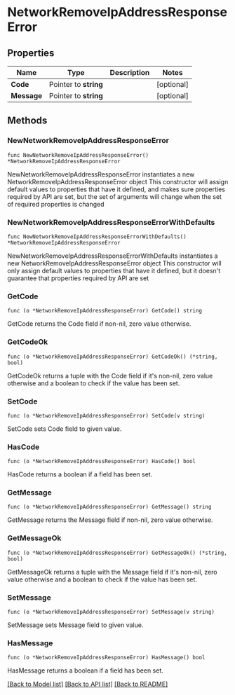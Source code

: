 # NetworkRemoveIpAddressResponseError

## Properties

Name | Type | Description | Notes
------------ | ------------- | ------------- | -------------
**Code** | Pointer to **string** |  | [optional] 
**Message** | Pointer to **string** |  | [optional] 

## Methods

### NewNetworkRemoveIpAddressResponseError

`func NewNetworkRemoveIpAddressResponseError() *NetworkRemoveIpAddressResponseError`

NewNetworkRemoveIpAddressResponseError instantiates a new NetworkRemoveIpAddressResponseError object
This constructor will assign default values to properties that have it defined,
and makes sure properties required by API are set, but the set of arguments
will change when the set of required properties is changed

### NewNetworkRemoveIpAddressResponseErrorWithDefaults

`func NewNetworkRemoveIpAddressResponseErrorWithDefaults() *NetworkRemoveIpAddressResponseError`

NewNetworkRemoveIpAddressResponseErrorWithDefaults instantiates a new NetworkRemoveIpAddressResponseError object
This constructor will only assign default values to properties that have it defined,
but it doesn't guarantee that properties required by API are set

### GetCode

`func (o *NetworkRemoveIpAddressResponseError) GetCode() string`

GetCode returns the Code field if non-nil, zero value otherwise.

### GetCodeOk

`func (o *NetworkRemoveIpAddressResponseError) GetCodeOk() (*string, bool)`

GetCodeOk returns a tuple with the Code field if it's non-nil, zero value otherwise
and a boolean to check if the value has been set.

### SetCode

`func (o *NetworkRemoveIpAddressResponseError) SetCode(v string)`

SetCode sets Code field to given value.

### HasCode

`func (o *NetworkRemoveIpAddressResponseError) HasCode() bool`

HasCode returns a boolean if a field has been set.

### GetMessage

`func (o *NetworkRemoveIpAddressResponseError) GetMessage() string`

GetMessage returns the Message field if non-nil, zero value otherwise.

### GetMessageOk

`func (o *NetworkRemoveIpAddressResponseError) GetMessageOk() (*string, bool)`

GetMessageOk returns a tuple with the Message field if it's non-nil, zero value otherwise
and a boolean to check if the value has been set.

### SetMessage

`func (o *NetworkRemoveIpAddressResponseError) SetMessage(v string)`

SetMessage sets Message field to given value.

### HasMessage

`func (o *NetworkRemoveIpAddressResponseError) HasMessage() bool`

HasMessage returns a boolean if a field has been set.


[[Back to Model list]](../README.md#documentation-for-models) [[Back to API list]](../README.md#documentation-for-api-endpoints) [[Back to README]](../README.md)


